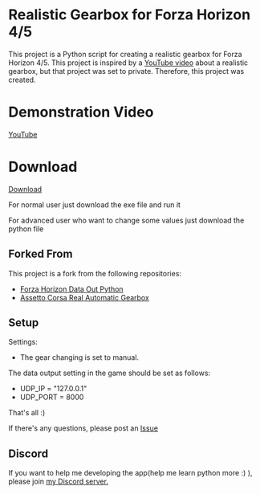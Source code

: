 # Realistic Gearbox for Forza Horizon 4/5

This project is a Python script for creating a realistic gearbox for Forza Horizon 4/5.
This project is inspired by a [YouTube video](https://www.youtube.com/watch?v=w_d0utwbM1M&ab_channel=TitouanDupuy) about a realistic gearbox, but that project was set to private. Therefore, this project was created.

# Demonstration Video

[YouTube](https://youtu.be/YTiPrhIT0PM)

# Download

[Download](https://github.com/GinoLin980/Forza-Horizon-realistic-gearbox/releases/tag/publish)

For normal user just download the exe file and run it

For advanced user who want to change some values just download the python file

## Forked From

This project is a fork from the following repositories:
- [Forza Horizon Data Out Python](https://github.com/nikidziuba/Forza_horizon_data_out_python)
- [Assetto Corsa Real Automatic Gearbox](https://github.com/AnnoyingTechnology/assetto-corsa-real-automatic-gearbox)

## Setup
Settings:
- The gear changing is set to manual.

The data output setting in the game should be set as follows:
- UDP_IP = "127.0.0.1"
- UDP_PORT = 8000

That's all :)

If there's any questions, please post an [Issue](https://github.com/GinoLin980/Forza-Horizon-realistic-gearbox/issues)

## Discord
If you want to help me developing the app(help me learn python more :) ), please join [my Discord server.](https://discord.gg/YZ5ge3Em)
